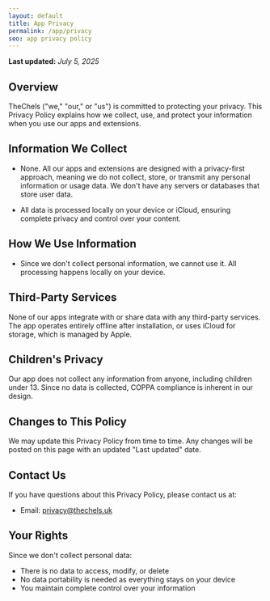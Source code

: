 ```yaml
---
layout: default
title: App Privacy
permalink: /app/privacy
seo: app privacy policy
---
```


**Last updated:** _July 5, 2025_

## Overview

TheChels ("we," "our," or "us") is committed to protecting your privacy. This Privacy Policy explains how we collect, use, and protect your information when you use our apps and extensions.

## Information We Collect

- None. All our apps and extensions are designed with a privacy-first approach, meaning we do not collect, store, or transmit any personal information or usage data. We don't have any servers or databases that store user data.

- All data is processed locally on your device or iCloud, ensuring complete privacy and control over your content.

## How We Use Information

- Since we don't collect personal information, we cannot use it. All processing happens locally on your device.

## Third-Party Services

None of our apps integrate with or share data with any third-party services. The app operates entirely offline after installation, or uses iCloud for storage, which is managed by Apple.

## Children's Privacy

Our app does not collect any information from anyone, including children under 13. Since no data is collected, COPPA compliance is inherent in our design.

## Changes to This Policy

We may update this Privacy Policy from time to time. Any changes will be posted on this page with an updated "Last updated" date.

## Contact Us

If you have questions about this Privacy Policy, please contact us at:

- Email: <privacy@thechels.uk>

## Your Rights

Since we don't collect personal data:

- There is no data to access, modify, or delete
- No data portability is needed as everything stays on your device
- You maintain complete control over your information

